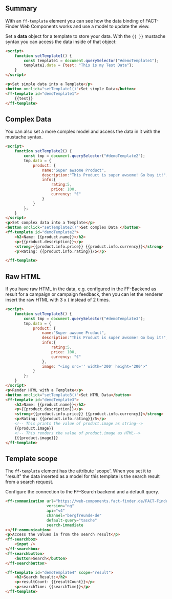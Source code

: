 ## Summary

With an `ff-template` element you can see how the data binding of FACT-Finder Web Components works and use a model to update the view.

Set a **data** object for a template to store your data.
With the `{{ }}` mustache syntax you can access the data inside of that object:

```html
<script>
    function setTemplate1() {
        const template1 = document.querySelector("#demoTemplate1");
        template1.data = {test: "This is my Test Data"};
    }
</script>

<p>Set simple data into a Template</p>
<button onclick="setTemplate1()">Set simple Data</button>
<ff-template id="demoTemplate1">
    {{test}}
</ff-template>
```

## Complex Data
You can also set a more complex model and access the data in it with the mustache syntax.

```html
<script>
    function setTemplate2() {
        const tmp = document.querySelector("#demoTemplate2");
        tmp.data = {
            product: {
                name:"Super awsome Product",
                description:"This Product is super awsome! Go buy it!",
                info:{
                    rating:5,
                    price: 100,
                    currency: "€"
                }
            }
        };
    }
</script>
<p>Set complex data into a Template</p>
<button onclick="setTemplate2()">Set complex Data </button>
<ff-template id="demoTemplate2">
    <h2>Name: {{product.name}}</h2>
    <p>{{product.description}}</p>
    <strong>{{product.info.price}} {{product.info.currency}}</strong>
    <p>Rating: {{product.info.rating}}/5</p>

</ff-template>
```

## Raw HTML
If you have raw HTML in the data, e.g. configured in the FF-Backend as result for a campaign or campaign feedback, then you can let the renderer insert the raw HTML with 3 x { instead of 2 times.

```html
<script>
    function setTemplate3() {
        const tmp = document.querySelector("#demoTemplate3");
        tmp.data = {
            product: {
                name:"Super awsome Product",
                description:"This Product is super awsome! Go buy it!",
                info:{
                    rating:5,
                    price: 100,
                    currency: "€"
                },
                image: "<img src='' width='200' height='200'>"
            }
        };
    }
</script>
<p>Render HTML with a Template</p>
<button onclick="setTemplate3()">Set HTML Data</button>
<ff-template id="demoTemplate3">
    <h2>Name: {{product.name}}</h2>
    <p>{{product.description}}</p>
    <strong>{{product.info.price}} {{product.info.currency}}</strong>
    <p>Rating: {{product.info.rating}}/5</p>
    <!-- This prints the value of product.image as string-->
    {{product.image}}
    <!-- This renders the value of product.image as HTML-->
    {{{product.image}}}
</ff-template>
```

## Template scope
The `ff-template` element has the attribute 'scope'. When you set it to "result" the data inserted as a model for this template is the search result from a search request.

Configure the connection to the FF-Search backend and a default query.

```html
<ff-communication url="https://web-components.fact-finder.de/FACT-Finder"
                  version="ng"
                  api="v4"
                  channel="bergfreunde-de"
                  default-query="tasche"
                  search-immediate
></ff-communication>
<p>Access the values in from the search result</p>
<ff-searchbox>
    <input />
</ff-searchbox>
<ff-searchbutton>
    <button>Search</button>
</ff-searchbutton>

<ff-template id="demoTemplate4" scope="result">
    <h2>Search Result:</h2>
    <p>resultCount: {{resultCount}}</p>
    <p>searchTime: {{searchTime}}</p>
</ff-template>
```